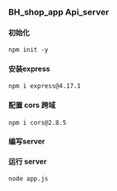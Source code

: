 ### BH_shop_app Api_server


#### 初始化
```
npm init -y
```

#### 安装express
```
npm i express@4.17.1
```

####  配置 cors 跨域
```
npm i cors@2.8.5
```

#### 编写server

#### 运行 server
```
node app.js
```